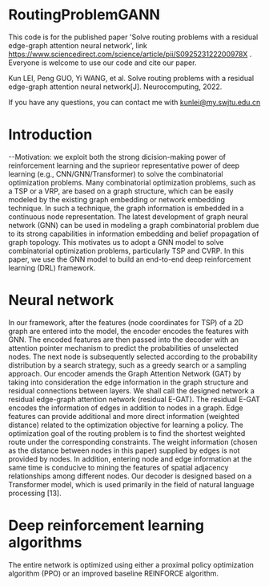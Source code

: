 # RoutingProblemGANN
This code is for the published paper 'Solve routing problems with a residual edge-graph attention neural network', link https://www.sciencedirect.com/science/article/pii/S092523122200978X .
Everyone is welcome to use our code and cite our paper.

Kun LEI, Peng GUO, Yi WANG, et al. Solve routing problems with a residual edge-graph attention neural network[J]. Neurocomputing, 2022.

If you have any questions, you can contact me with kunlei@my.swjtu.edu.cn
# Introduction
--Motivation: we exploit both the strong dicision-making power of reinforcement learning and the suprieor representative power of deep learning (e.g., CNN/GNN/Transformer) to solve the combinatorial optimization problems. Many combinatorial optimization problems, such as a TSP or a VRP, are based on a graph structure, which can be easily modeled by the existing graph embedding or network embedding technique. In such a technique, the graph information is embedded in a continuous node representation. The latest development of graph neural network (GNN) can be used in modeling a graph combinatorial problem due to its strong capabilities in information embedding and belief propagation of graph topology. This motivates us to adopt a GNN model to solve combinatorial optimization problems, particularly TSP and CVRP. In this paper, we use the GNN model to build an end-to-end deep reinforcement learning (DRL) framework.

# Neural network 
In our framework, after the features (node coordinates for TSP) of a 2D graph are entered into the model, the encoder encodes the features with GNN. The encoded features are then passed into the decoder with an attention pointer mechanism to predict the probabilities of unselected nodes. The next node is subsequently selected according to the probability distribution by a search strategy, such as a greedy search or a sampling approach. Our encoder amends the Graph Attention Network (GAT) by taking into consideration the edge information in the graph structure and residual connections between layers. We shall call the designed network a residual edge-graph attention network (residual E-GAT). The residual E-GAT encodes the information of edges in addition to nodes in a graph. Edge features can provide additional and more direct information (weighted distance) related to the optimization objective for learning a policy. The optimization goal of the routing problem is to find the shortest weighted route under the corresponding constraints. The weight information (chosen as the distance between nodes in this paper) supplied by edges is not provided by nodes. In addition, entering node and edge information at the same time is conducive to mining the features of spatial adjacency relationships among different nodes. Our decoder is designed based on a Transformer model, which is used primarily in the field of natural language processing [13]. 

# Deep reinforcement learning algorithms
The entire network is optimized using either a proximal policy optimization algorithm (PPO) or an improved baseline REINFORCE algorithm.



